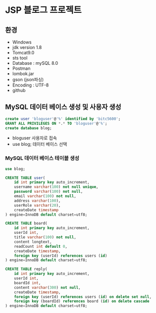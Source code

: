 # JSP 블로그 프로젝트

## 환경
- Windows
- jdk  version 1.8
- Tomcat9.0
- sts tool
- Database : mySQL 8.0
- Postman
- lombok.jar
- gson (json파싱)
- Encoding : UTF-8
- github

## MySQL 데이터 베이스 생성 및 사용자 생성
```sql
create user 'bloguser'@'%' identified by 'bitc5600';
GRANT ALL PRIVILEGES ON *.* TO 'bloguser'@'%';
create database blog;
```

- bloguser 사용자로 접속
- use blog; 데이터 베이스 선택


### MySQL 데이터 베이스 테이블 생성
```sql
use blog;

CREATE TABLE user(
    id int primary key auto_increment,
    username varchar(100) not null unique,
    password varchar(100) not null,
    email varchar(100) not null,
    address varchar(100),
    userRole varchar(20),
    createDate timestamp
) engine=InnoDB default charset=utf8;

CREATE TABLE board(
    id int primary key auto_increment,
    userId int,
    title varchar(100) not null,
    content longtext,
    readCount int default 0,
    createDate timestamp,
    foreign key (userId) references users (id)
) engine=InnoDB default charset=utf8;

CREATE TABLE reply(
    id int primary key auto_increment,
    userId int,
    boardId int,
    content varchar(300) not null,
    createDate timestamp,
    foreign key (userId) references users (id) on delete set null,
    foreign key (boardId) references board (id) on delete cascade
) engine=InnoDB default charset=utf8;

```

